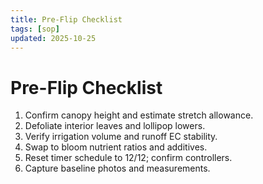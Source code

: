 ```yaml
---
title: Pre-Flip Checklist
tags: [sop]
updated: 2025-10-25
---
```

# Pre-Flip Checklist

1. Confirm canopy height and estimate stretch allowance.  
2. Defoliate interior leaves and lollipop lowers.  
3. Verify irrigation volume and runoff EC stability.  
4. Swap to bloom nutrient ratios and additives.  
5. Reset timer schedule to 12/12; confirm controllers.  
6. Capture baseline photos and measurements.
